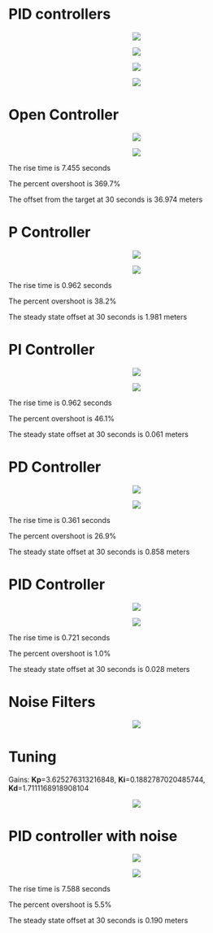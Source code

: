 
# PID controllers

<p align="center"> <img src="./misc/controller.png"> </p>

<p align="center"> <img src="./misc/pid.png"> </p>

<p align="center"> <img src="./misc/pid_formula.png"> </p>

<p align="center"> <img src="./misc/pid-control-summary.png"> </p>

# Open Controller

<p align="center"> <img src="./misc/Figure_1_open_controller.png"> </p>
<p align="center"> <img src="./misc/Figure_2_open_controller.png"> </p>

The rise time is 7.455 seconds

The percent overshoot is 369.7%

The offset from the target at 30 seconds is 36.974 meters

# P Controller

<p align="center"> <img src="./misc/Figure_1_P_controller.png"> </p>
<p align="center"> <img src="./misc/Figure_2_P_controller.png"> </p>

The rise time is 0.962 seconds

The percent overshoot is 38.2%

The steady state offset at 30 seconds is 1.981 meters

# PI Controller

<p align="center"> <img src="./misc/Figure_1_PI_controller.png"> </p>
<p align="center"> <img src="./misc/Figure_2_PI_controller.png"> </p>

The rise time is 0.962 seconds

The percent overshoot is 46.1%

The steady state offset at 30 seconds is 0.061 meters

# PD Controller

<p align="center"> <img src="./misc/Figure_1_PD_controller.png"> </p>
<p align="center"> <img src="./misc/Figure_2_PD_controller.png"> </p>

The rise time is 0.361 seconds

The percent overshoot is 26.9%

The steady state offset at 30 seconds is 0.858 meters


# PID Controller

<p align="center"> <img src="./misc/Figure_1_PID_controller.png"> </p>
<p align="center"> <img src="./misc/Figure_2_PID_controller.png"> </p>

The rise time is 0.721 seconds

The percent overshoot is 1.0%

The steady state offset at 30 seconds is 0.028 meters

# Noise Filters

<p align="center"> <img src="./misc/Figure_1_filter.png"> </p>

# Tuning
Gains: **Kp**=3.625276313216848, **Ki**=0.1882787020485744, **Kd**=1.7111168918908104

<p align="center"> <img src="./misc/Figure_1_tuning.png"> </p>

# PID controller with noise

<p align="center"> <img src="./misc/Figure_1_PID_Noise_controller.png"> </p>
<p align="center"> <img src="./misc/Figure_2_PID_Noise_controller.png"> </p>

The rise time is 7.588 seconds

The percent overshoot is 5.5%

The steady state offset at 30 seconds is 0.190 meters

